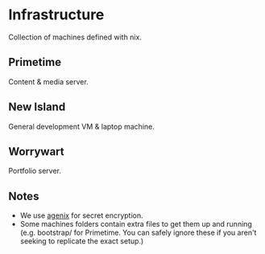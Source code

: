 # Infrastructure
Collection of machines defined with nix.

## Primetime
Content & media server.

## New Island
General development VM & laptop machine.

## Worrywart
Portfolio server.

## Notes
* We use [agenix](https://github.com/ryantm/agenix) for secret encryption.
* Some machines folders contain extra files to get them up and running (e.g. 
 bootstrap/ for Primetime. You can safely ignore these if you aren't seeking
 to replicate the exact setup.)

